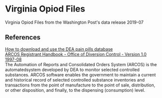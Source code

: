 # Virginia Opiod Files
Virginia Opiod Files from the Washington Post's data release 2019-07

## References  
[How to download and use the DEA pain pills database](https://www.washingtonpost.com/national/2019/07/18/how-download-use-dea-pain-pills-database/)   
[ARCOS Registrant Handbook - Office of Diversion Control - Version 1.0 1997-08](https://www.deadiversion.usdoj.gov/arcos/handbook/full.pdf )   
The Automation of Reports and Consolidated Orders System (ARCOS) is the automatedsystem developed by DEA to monitor selected controlled substances. ARCOS software enables the government to maintain a current and historical record of selected controlled substance inventories and transactions from the point of manufacture to the point of sale, distribution, or other disposition, and finally, to the dispensing (consumption) level.  
